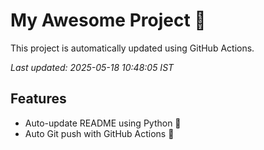# My Awesome Project 🚀

This project is automatically updated using GitHub Actions.

_Last updated: 2025-05-18 10:48:05 IST_

## Features
- Auto-update README using Python 🐍
- Auto Git push with GitHub Actions 🤖
